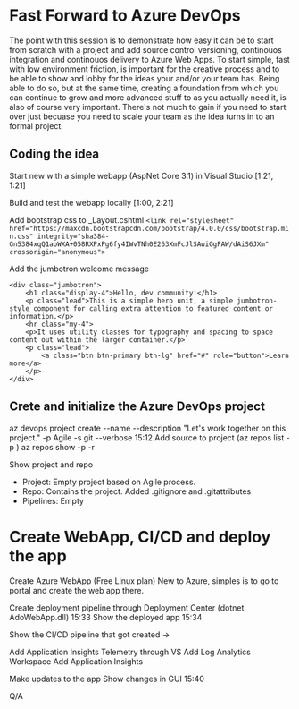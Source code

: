 # Fast Forward to Azure DevOps
The point with this session is to demonstrate how easy it can be to start from scratch with a project and add source control versioning, continouos integration and continouos delivery to Azure Web Apps. To start simple, fast with low environment friction, is important for the creative process and to be able to show and lobby for the ideas your and/or your team has. Being able to do so, but at the same time, creating a foundation from which you can continue to grow and more advanced stuff to as you actually need it, is also of course very important. There's not much to gain if you need to start over just becuase you need to scale your team as the idea turns in to an formal project.

## Coding the idea

Start new with a simple webapp (AspNet Core 3.1) in Visual Studio [1:21, 1:21]

Build and test the webapp locally [1:00, 2:21]

Add bootstrap css to _Layout.cshtml
```<link rel="stylesheet" href="https://maxcdn.bootstrapcdn.com/bootstrap/4.0.0/css/bootstrap.min.css" integrity="sha384-Gn5384xqQ1aoWXA+058RXPxPg6fy4IWvTNh0E263XmFcJlSAwiGgFAW/dAiS6JXm" crossorigin="anonymous">``` 

Add the jumbotron welcome message
```
<div class="jumbotron">
    <h1 class="display-4">Hello, dev community!</h1>
    <p class="lead">This is a simple hero unit, a simple jumbotron-style component for calling extra attention to featured content or information.</p>
    <hr class="my-4">
    <p>It uses utility classes for typography and spacing to space content out within the larger container.</p>
    <p class="lead">
        <a class="btn btn-primary btn-lg" href="#" role="button">Learn more</a>
    </p>
</div>
```


## Crete and initialize the Azure DevOps project
az devops project create --name <project-name> --description "Let's work together on this project." -p Agile -s git --verbose
15:12
Add source to project
(az repos list -p <project-name>)
az repos show -p <project-name> -r <repo-name>

Show project and repo
- Project: Empty project based on Agile process.
- Repo: Contains the project. Added .gitignore and .gitattributes
- Pipelines: Empty


# Create WebApp, CI/CD and deploy the app
Create Azure WebApp (Free Linux plan)
New to Azure, simples is to go to portal and create the web app there.


Create deployment pipeline through Deployment Center (dotnet AdoWebApp.dll)
15:33
Show the deployed app
15:34

Show the CI/CD pipeline that got created
->

Add Application Insights Telemetry through VS
Add Log Analytics Workspace
Add Application Insights

Make updates to the app
Show changes in GUI
15:40

Q/A
